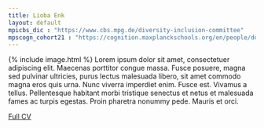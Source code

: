 ```yaml
---
title: Lioba Enk
layout: default
mpicbs_dic : "https://www.cbs.mpg.de/diversity-inclusion-committee"
mpscogn_cohort21 : "https://cognition.maxplanckschools.org/en/people/doctoral-candidates/2021"
---
```


{% include image.html %} Lorem ipsum dolor sit amet, consectetuer adipiscing elit. Maecenas porttitor congue massa. Fusce posuere, magna sed pulvinar ultricies, purus lectus malesuada libero, sit amet commodo magna eros quis urna. Nunc viverra imperdiet enim. Fusce est. Vivamus a tellus. Pellentesque habitant morbi tristique senectus et netus et malesuada fames ac turpis egestas. Proin pharetra nonummy pede. Mauris et orci.

<a href="/assets/pdfs/Enk_CV.pdf" target="_blank">Full CV</a>



